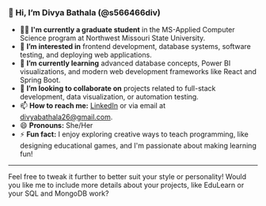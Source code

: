 ### 👋 Hi, I’m Divya Bathala (@s566466div)

- 👩‍💻 **I'm currently a graduate student** in the MS-Applied Computer Science program at Northwest Missouri State University.  
- 👀 **I’m interested in** frontend development, database systems, software testing, and deploying web applications.  
- 🌱 **I’m currently learning** advanced database concepts, Power BI visualizations, and modern web development frameworks like React and Spring Boot.  
- 💞️ **I’m looking to collaborate on** projects related to full-stack development, data visualization, or automation testing.  
- 📫 **How to reach me:** [LinkedIn](https://www.linkedin.com/in/divya-bathala) or via email at divyabathala26@gmail.com.  
- 😄 **Pronouns:** She/Her  
- ⚡ **Fun fact:** I enjoy exploring creative ways to teach programming, like designing educational games, and I'm passionate about making learning fun!  

---

Feel free to tweak it further to better suit your style or personality! Would you like me to include more details about your projects, like EduLearn or your SQL and MongoDB work?
